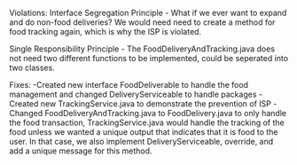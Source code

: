 Violations:
Interface Segregation Principle - What if we ever want to expand and do non-food deliveries? We would need need to create a method for food tracking again, which is why
the ISP is violated.

Single Responsibility Principle - The FoodDeliveryAndTracking.java does not need two different functions to be implemented, could be seperated into two classes. 

Fixes:
-Created new interface FoodDeliverable to handle the food management and changed DeliveryServiceable to handle packages
-Created new TrackingService.java to demonstrate the prevention of ISP
-Changed FoodDeliveryAndTracking.java to FoodDelivery.java to only handle the food transaction, TrackingService.java would handle the tracking of the food unless
we wanted a unique output that indicates that it is food to the user. In that case, we also implement DeliveryServiceable, override, and add a unique message
for this method. 

